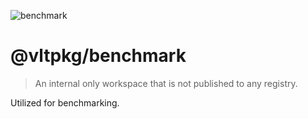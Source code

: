 ![benchmark](https://github.com/user-attachments/assets/26cf64ba-55e7-451b-98d2-6cca938d8f4b)

# @vltpkg/benchmark

> An internal only workspace that is not published to any registry.

Utilized for benchmarking.
